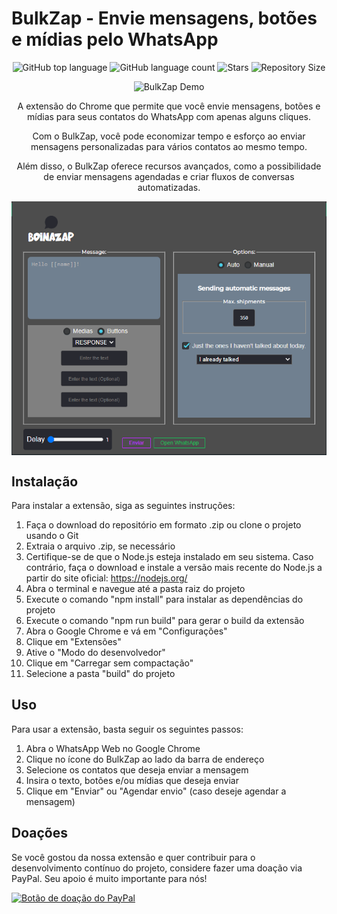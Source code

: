 <h1>BulkZap - Envie mensagens, botões e mídias pelo WhatsApp</h1>

<p align="center">
  <img alt="GitHub top language" src="https://img.shields.io/github/languages/top/boinaweb/BulkZap?color=green">
  <img alt="GitHub language count" src="https://img.shields.io/github/languages/count/boinaweb/BulkZap?color=green">
  <img alt="Stars" src="https://img.shields.io/github/stars/boinaweb/BulkZap?color=green">
  <img alt="Repository Size" src="https://img.shields.io/github/repo-size/boinaweb/BulkZap?color=green">
</p>

<p align="center">
  <img src="./bulkzap.gif" alt="BulkZap Demo" width="600px">
</p>

<p align="center">
  A extensão do Chrome que permite que você envie mensagens, botões e mídias para seus contatos do WhatsApp com apenas alguns cliques.
</p>

<p align="center">
  Com o BulkZap, você pode economizar tempo e esforço ao enviar mensagens personalizadas para vários contatos ao mesmo tempo.
</p>

<p align="center">
  Além disso, o BulkZap oferece recursos avançados, como a possibilidade de enviar mensagens agendadas e criar fluxos de conversas automatizadas.
</p>

<img align="center" src="imagem/aplication.png" alt="Descrição da imagem">

<h2>Instalação</h2>

Para instalar a extensão, siga as seguintes instruções:

1. Faça o download do repositório em formato .zip ou clone o projeto usando o Git
2. Extraia o arquivo .zip, se necessário
3. Certifique-se de que o Node.js esteja instalado em seu sistema. Caso contrário, faça o download e instale a versão mais recente do Node.js a partir do site oficial: https://nodejs.org/
4. Abra o terminal e navegue até a pasta raiz do projeto
5. Execute o comando "npm install" para instalar as dependências do projeto
6. Execute o comando "npm run build" para gerar o build da extensão
7. Abra o Google Chrome e vá em "Configurações"
8. Clique em "Extensões"
9. Ative o "Modo do desenvolvedor"
10. Clique em "Carregar sem compactação"
11. Selecione a pasta "build" do projeto

<h2>Uso</h2>

Para usar a extensão, basta seguir os seguintes passos:

1. Abra o WhatsApp Web no Google Chrome
2. Clique no ícone do BulkZap ao lado da barra de endereço
3. Selecione os contatos que deseja enviar a mensagem
4. Insira o texto, botões e/ou mídias que deseja enviar
5. Clique em "Enviar" ou "Agendar envio" (caso deseje agendar a mensagem)

<h2>Doações</h2>

Se você gostou da nossa extensão e quer contribuir para o desenvolvimento contínuo do projeto, considere fazer uma doação via PayPal. Seu apoio é muito importante para nós!

<a href="https://www.paypal.com/donate/?hosted_button_id=VBV3UJP5VR5RW"><img src="https://www.paypalobjects.com/pt_BR/BR/i/btn/btn_donateCC_LG.gif" alt="Botão de doação do PayPal"></a>
